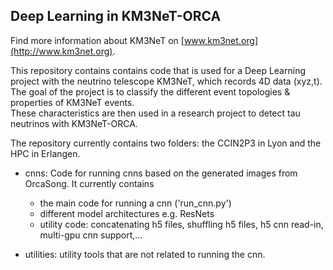 ## Deep Learning in KM3NeT-ORCA <br />
Find more information about KM3NeT on [www.km3net.org](http://www.km3net.org).

This repository contains contains code that is used for a Deep Learning project with the neutrino telescope KM3NeT, which records 4D data (xyz,t). <br />
The goal of the project is to classify the different event topologies & properties of KM3NeT events. <br />
These characteristics are then used in a research project to detect tau neutrinos with KM3NeT-ORCA. <br />


The repository currently contains two folders: the CCIN2P3 in Lyon and the HPC in Erlangen. <br />
- cnns: Code for running cnns based on the generated images from OrcaSong. It currently contains
    - the main code for running a cnn ('run_cnn.py')
    - different model architectures e.g. ResNets
    - utility code: concatenating h5 files, shuffling h5 files, h5 cnn read-in, multi-gpu cnn support,...

- utilities: utility tools that are not related to running the cnn.



